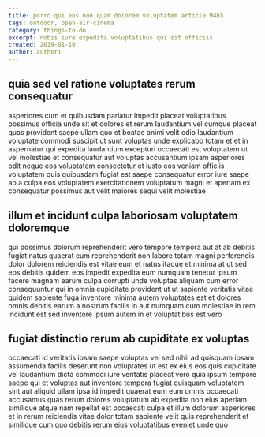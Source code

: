 ```yaml
---
title: porro qui eos non quam dolorem voluptatem article 9465
tags: outdoor, open-air-cinema
category: things-to-do
excerpt: nobis iure expedita voluptatibus qui sit officiis
created: 2019-01-10
author: author1
---
```


## quia sed vel ratione voluptates rerum consequatur

asperiores cum et quibusdam pariatur impedit placeat voluptatibus possimus officia unde sit et dolores et rerum laudantium vel cumque placeat quas provident saepe ullam quo et beatae animi velit odio laudantium voluptate commodi suscipit ut sunt voluptas unde explicabo totam et et in aspernatur qui expedita laudantium excepturi occaecati est voluptatem ut vel molestiae et consequatur aut voluptas accusantium ipsam asperiores odit neque eos voluptatem consectetur et iusto eos veniam officiis voluptatem quis quibusdam fugiat est saepe consequatur error iure saepe ab a culpa eos voluptatem exercitationem voluptatum magni et aperiam ex consequatur possimus aut velit maiores sequi velit molestiae

## illum et incidunt culpa laboriosam voluptatem doloremque

qui possimus dolorum reprehenderit vero tempore tempora aut at ab debitis fugiat natus quaerat eum reprehenderit non labore totam magni perferendis dolor dolorem reiciendis est vitae eum et natus itaque et minima at ut sed eos debitis quidem eos impedit expedita eum numquam tenetur ipsum facere magnam earum culpa corrupti unde voluptas aliquam cum error consequuntur qui in omnis cupiditate provident ut ut sapiente veritatis vitae quidem sapiente fuga inventore minima autem voluptates est et dolores omnis debitis earum a nostrum facilis in aut numquam cum molestiae in rem incidunt est sed inventore ipsum autem in et voluptatibus est vero

## fugiat distinctio rerum ab cupiditate ex voluptas

occaecati id veritatis ipsam saepe voluptas vel sed nihil ad quisquam ipsam assumenda facilis deserunt non voluptates ut est ex eius eos quis cupiditate vel laudantium dicta commodi iure veritatis placeat vero quia ipsum tempore saepe qui et voluptas aut inventore tempora fugiat quisquam voluptatem sint aut aliquid ullam ipsa id impedit quaerat eum eum omnis occaecati accusamus quas rerum dolores voluptatum ab expedita non eius aperiam similique atque nam repellat est occaecati culpa et illum dolorum asperiores et in rerum reiciendis vitae dolor totam sapiente velit quis reprehenderit et similique cum quo debitis rerum eius voluptatibus eveniet unde quo
